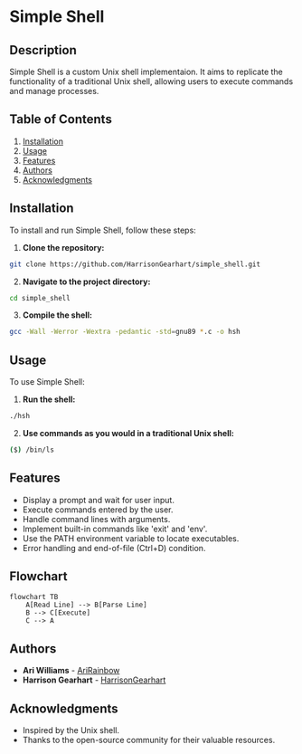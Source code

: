 # Simple Shell

## Description
Simple Shell is a custom Unix shell implementaion. It aims to replicate the functionality of a traditional Unix shell, allowing users to execute commands and manage processes.

## Table of Contents
1. [Installation](#installation)
2. [Usage](#usage)
3. [Features](#features)
4. [Authors](#authors)
5. [Acknowledgments](#acknowledgments)

## Installation
To install and run Simple Shell, follow these steps:

1. **Clone the repository:**
```sh
git clone https://github.com/HarrisonGearhart/simple_shell.git
```
2. **Navigate to the project directory:**
```sh
cd simple_shell
```
3. **Compile the shell:**
```sh
gcc -Wall -Werror -Wextra -pedantic -std=gnu89 *.c -o hsh
```

## Usage
To use Simple Shell:

1. **Run the shell:**
```sh
./hsh
```
2. **Use commands as you would in a traditional Unix shell:**
```sh
($) /bin/ls
```

## Features
- Display a prompt and wait for user input.<br>
- Execute commands entered by the user.<br>
- Handle command lines with arguments.<br>
- Implement built-in commands like 'exit' and 'env'.<br>
- Use the PATH environment variable to locate executables.<br>
- Error handling and end-of-file (Ctrl+D) condition.

## Flowchart
```mermaid
flowchart TB
    A[Read Line] --> B[Parse Line]
    B --> C[Execute]
    C --> A
```

## Authors
- **Ari Williams** - [AriRainbow](https://github.com/AriRainbow)<br>
- **Harrison Gearhart** - [HarrisonGearhart](https://github.com/HarrisonGearhart)

## Acknowledgments
- Inspired by the Unix shell.<br>
- Thanks to the open-source community for their valuable resources.
